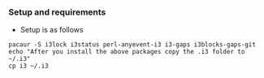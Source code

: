 ### Setup and requirements
- Setup is as follows 

```
pacaur -S i3lock i3status perl-anyevent-i3 i3-gaps i3blocks-gaps-git
echo "After you install the above packages copy the .i3 folder to ~/.i3"
cp i3 ~/.i3
```
